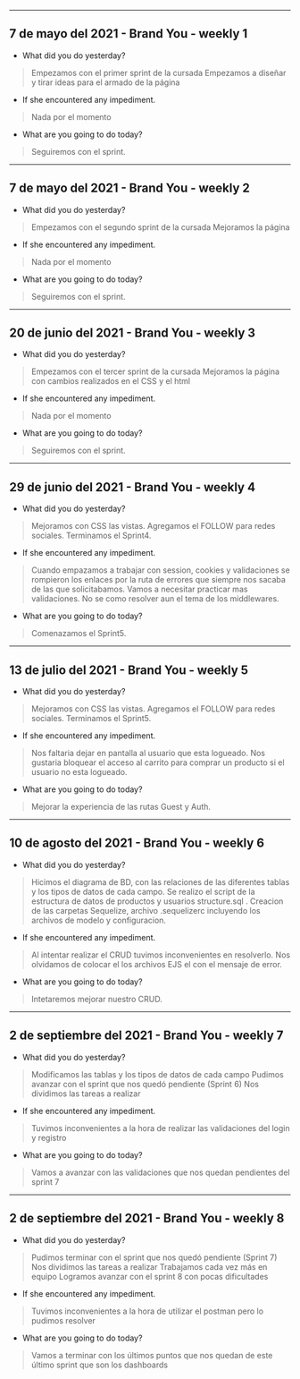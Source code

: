 ---------------------------------------------------------------------------------------------------------------------------------------------
7 de mayo del 2021 - Brand You - weekly 1
---------------------------------------------------------------------------------------------------------------------------------------------

- What did you do yesterday?
> Empezamos con el primer sprint de la cursada
> Empezamos a diseñar y tirar ideas para el armado de la página
 
- If she encountered any impediment.

> Nada por el momento

- What are you going to do today?
> Seguiremos con el sprint.

---------------------------------------------------------------------------------------------------------------------------------------------
7 de mayo del 2021 - Brand You - weekly 2
---------------------------------------------------------------------------------------------------------------------------------------------

- What did you do yesterday?
> Empezamos con el segundo sprint de la cursada
> Mejoramos la página 
 
- If she encountered any impediment.

> Nada por el momento

- What are you going to do today?
> Seguiremos con el sprint.


---------------------------------------------------------------------------------------------------------------------------------------------
20 de junio del 2021 - Brand You - weekly 3
---------------------------------------------------------------------------------------------------------------------------------------------

- What did you do yesterday?
> Empezamos con el tercer sprint de la cursada
> Mejoramos la página con cambios realizados en el CSS y el html
 
- If she encountered any impediment.

> Nada por el momento

- What are you going to do today?
> Seguiremos con el sprint.


---------------------------------------------------------------------------------------------------------------------------------------------
29 de junio del 2021 - Brand You - weekly 4
---------------------------------------------------------------------------------------------------------------------------------------------

- What did you do yesterday?
> Mejoramos con CSS las vistas.
> Agregamos el FOLLOW para redes sociales.
> Terminamos el Sprint4.
 
- If she encountered any impediment.

> Cuando empazamos a trabajar con session, cookies y validaciones se rompieron los enlaces por la ruta de errores que siempre nos sacaba de las que solicitabamos.
> Vamos a necesitar practicar mas validaciones.
> No se como resolver aun el tema de los middlewares.


- What are you going to do today?
> Comenazamos el Sprint5.

---------------------------------------------------------------------------------------------------------------------------------------------
13 de julio del 2021 - Brand You - weekly 5
---------------------------------------------------------------------------------------------------------------------------------------------

- What did you do yesterday?
> Mejoramos con CSS las vistas.
> Agregamos el FOLLOW para redes sociales.
> Terminamos el Sprint5.
 
- If she encountered any impediment.

> Nos faltaria dejar en pantalla al usuario que esta logueado.
> Nos gustaria bloquear el acceso al carrito para comprar un producto si el usuario no esta logueado.

- What are you going to do today?
> Mejorar la experiencia de las rutas Guest y Auth.

---------------------------------------------------------------------------------------------------------------------------------------------
10 de agosto del 2021 - Brand You - weekly 6
---------------------------------------------------------------------------------------------------------------------------------------------

- What did you do yesterday?
> Hicimos el diagrama de BD, con las relaciones de las diferentes tablas y los tipos de datos de cada campo.
> Se realizo el script de la estructura de datos de productos y usuarios structure.sql .
> Creacion de las carpetas Sequelize, archivo .sequelizerc incluyendo los archivos de modelo y configuracion.
 
- If she encountered any impediment.

> Al intentar realizar el CRUD tuvimos inconvenientes en resolverlo.
> Nos olvidamos de colocar el los archivos EJS el <span> con el mensaje de error.

- What are you going to do today?
> Intetaremos mejorar nuestro CRUD.

---------------------------------------------------------------------------------------------------------------------------------------------
2 de septiembre del 2021 - Brand You - weekly 7
---------------------------------------------------------------------------------------------------------------------------------------------

- What did you do yesterday?
> Modificamos las tablas y los tipos de datos de cada campo
> Pudimos avanzar con el sprint que nos quedó pendiente (Sprint 6)
> Nos dividimos las tareas a realizar

 
- If she encountered any impediment.

> Tuvimos inconvenientes a la hora de realizar las validaciones del login y registro

- What are you going to do today?
> Vamos a avanzar con las validaciones que nos quedan pendientes del sprint 7


---------------------------------------------------------------------------------------------------------------------------------------------
2 de septiembre del 2021 - Brand You - weekly 8
---------------------------------------------------------------------------------------------------------------------------------------------

- What did you do yesterday?

> Pudimos terminar con el sprint que nos quedó pendiente (Sprint 7)
> Nos dividimos las tareas a realizar
> Trabajamos cada vez más en equipo
> Logramos avanzar con el sprint 8 con pocas dificultades

 
- If she encountered any impediment.

> Tuvimos inconvenientes a la hora de utilizar el postman pero lo pudimos resolver

- What are you going to do today?


> Vamos a terminar con los últimos puntos que nos quedan de este último sprint que son los dashboards